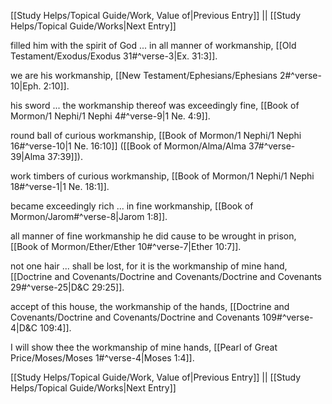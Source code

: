 [[Study Helps/Topical Guide/Work, Value of|Previous Entry]]  ||  [[Study Helps/Topical Guide/Works|Next Entry]]

 filled him with the spirit of God ... in all manner of workmanship, [[Old Testament/Exodus/Exodus 31#^verse-3|Ex. 31:3]].

 we are his workmanship, [[New Testament/Ephesians/Ephesians 2#^verse-10|Eph. 2:10]].

 his sword ... the workmanship thereof was exceedingly fine, [[Book of Mormon/1 Nephi/1 Nephi 4#^verse-9|1 Ne. 4:9]].

 round ball of curious workmanship, [[Book of Mormon/1 Nephi/1 Nephi 16#^verse-10|1 Ne. 16:10]] ([[Book of Mormon/Alma/Alma 37#^verse-39|Alma 37:39]]).

 work timbers of curious workmanship, [[Book of Mormon/1 Nephi/1 Nephi 18#^verse-1|1 Ne. 18:1]].

 became exceedingly rich ... in fine workmanship, [[Book of Mormon/Jarom#^verse-8|Jarom 1:8]].

 all manner of fine workmanship he did cause to be wrought in prison, [[Book of Mormon/Ether/Ether 10#^verse-7|Ether 10:7]].

 not one hair ... shall be lost, for it is the workmanship of mine hand, [[Doctrine and Covenants/Doctrine and Covenants/Doctrine and Covenants 29#^verse-25|D&C 29:25]].

 accept of this house, the workmanship of the hands, [[Doctrine and Covenants/Doctrine and Covenants/Doctrine and Covenants 109#^verse-4|D&C 109:4]].

 I will show thee the workmanship of mine hands, [[Pearl of Great Price/Moses/Moses 1#^verse-4|Moses 1:4]].

[[Study Helps/Topical Guide/Work, Value of|Previous Entry]]  ||  [[Study Helps/Topical Guide/Works|Next Entry]]